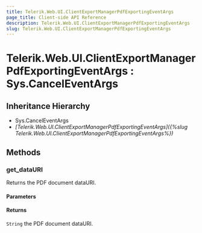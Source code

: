 ```yaml
---
title: Telerik.Web.UI.ClientExportManagerPdfExportingEventArgs
page_title: Client-side API Reference
description: Telerik.Web.UI.ClientExportManagerPdfExportingEventArgs
slug: Telerik.Web.UI.ClientExportManagerPdfExportingEventArgs
---
```


# Telerik.Web.UI.ClientExportManagerPdfExportingEventArgs : Sys.CancelEventArgs

## Inheritance Hierarchy

* Sys.CancelEventArgs
* *[Telerik.Web.UI.ClientExportManagerPdfExportingEventArgs]({%slug Telerik.Web.UI.ClientExportManagerPdfExportingEventArgs%})*

## Methods

###  get_dataURI 

Returns the PDF document dataURI. 

#### Parameters

#### Returns

`String` the PDF document dataURI. 